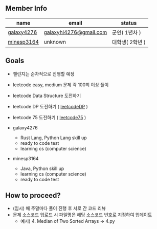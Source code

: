 ## Member Info

| name                                        | email                  | status          |
| ------------------------------------------- | ---------------------- | --------------- |
| [galaxy4276](https://github.com/galaxy4276) | galaxyhi4276@gmail.com | 군인( 1년차 )   |
| [minesp3164](https://github.com/minesp3164) | unknown                | 대학생( 2학년 ) |

## Goals

- 챌린지는 순차적으로 진행할 예정

* leetcode easy, medium 문제 각 100회 이상 풀이
* leetcode Data Structure 도전하기
* leetcode DP 도전하기 ( [leetcodeDP](https://leetcode.com/study-plan/dynamic-programming/) )
* leetcode 75 도전하기 ( [leetcode75](https://leetcode.com/study-plan/leetcode-75/) )

* galaxy4276
  - Rust Lang, Python Lang skill up
  - ready to code test
  - learning cs (computer science)
* minesp3164
  - Java, Python skill up
  - learning cs (computer science)
  - ready to code test

## How to proceed?

- (임시) 매 주말마다 풀이 진행 후 서로 간 코드 리뷰
- 문제 소스코드 업로드 시 파일명은 해당 소스코드 번호로 지정하여 업데이트
  - 예시) 4. Median of Two Sorted Arrays -> 4.py
